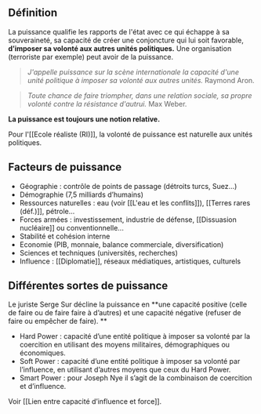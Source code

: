 ## Définition

La puissance qualifie les rapports de l'état avec ce qui échappe à sa souveraineté, sa capacité de créer une conjoncture qui lui soit favorable, **d’imposer sa volonté aux autres unités politiques.** Une organisation (terroriste par exemple) peut avoir de la puissance.

>*J'appelle puissance sur la scène internationale la capacité d'une unité politique à imposer sa volonté aux autres unités.*
>Raymond Aron. 

>*Toute chance de faire triompher, dans une relation sociale, sa propre volonté contre la résistance d'autrui.*
>Max Weber. 

**La puissance est toujours une notion relative.**

Pour l'[[Ecole réaliste (RI)]], la volonté de puissance est naturelle aux unités politiques.

## Facteurs de puissance

- Géographie : contrôle de points de passage (détroits turcs, Suez...)
- Démographie (7,5 milliards d’humains)
- Ressources naturelles : eau (voir [[L'eau et les conflits]]), [[Terres rares (déf.)]], pétrole...
- Forces armées : investissement, industrie de défense, [[Dissuasion nucléaire]] ou conventionnelle...
- Stabilité et cohésion interne
- Economie (PIB, monnaie, balance commerciale, diversification)
- Sciences et techniques (universités, recherches)
- Influence : [[Diplomatie]], réseaux médiatiques, artistiques, culturels

## Différentes sortes de puissance

Le juriste Serge Sur décline la puissance en **une capacité positive (celle de faire ou de faire faire à d’autres) et une capacité négative (refuser de faire ou empêcher de faire). **

- Hard Power : capacité d’une entité politique à imposer sa volonté par la coercition en utilisant des moyens militaires, démographiques ou économiques.
- Soft Power : capacité d’une entité politique à imposer sa volonté par l’influence, en utilisant d’autres moyens que ceux du Hard Power.
- Smart Power : pour Joseph Nye il s’agit de la combinaison de coercition et d’influence.

Voir [[Lien entre capacité d’influence et force]].